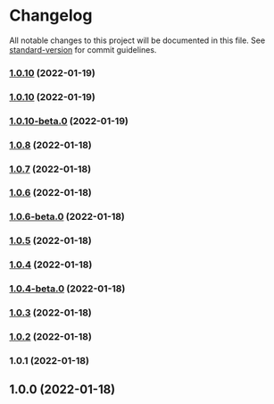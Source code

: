 # Changelog

All notable changes to this project will be documented in this file. See [standard-version](https://github.com/conventional-changelog/standard-version) for commit guidelines.

### [1.0.10](https://github.com/cmani97/sem-demo/compare/v1.0.10-beta.0...v1.0.10) (2022-01-19)

### [1.0.10](https://github.com/cmani97/sem-demo/compare/v1.0.10-beta.0...v1.0.10) (2022-01-19)

### [1.0.10-beta.0](https://github.com/cmani97/sem-demo/compare/v1.0.8...v1.0.10-beta.0) (2022-01-19)

### [1.0.8](https://github.com/cmani97/sem-demo/compare/v1.0.7...v1.0.8) (2022-01-18)

### [1.0.7](https://github.com/cmani97/sem-demo/compare/v1.0.6...v1.0.7) (2022-01-18)

### [1.0.6](https://github.com/cmani97/sem-demo/compare/v1.0.6-beta.0...v1.0.6) (2022-01-18)

### [1.0.6-beta.0](https://github.com/cmani97/sem-demo/compare/v1.0.5...v1.0.6-beta.0) (2022-01-18)

### [1.0.5](https://github.com/cmani97/sem-demo/compare/v1.0.4...v1.0.5) (2022-01-18)

### [1.0.4](https://github.com/cmani97/sem-demo/compare/v1.0.4-beta.0...v1.0.4) (2022-01-18)

### [1.0.4-beta.0](https://github.com/cmani97/sem-demo/compare/v1.0.3...v1.0.4-beta.0) (2022-01-18)

### [1.0.3](https://github.com/cmani97/sem-demo/compare/v1.0.2...v1.0.3) (2022-01-18)

### [1.0.2](https://github.com/cmani97/sem-demo/compare/v1.0.1...v1.0.2) (2022-01-18)

### 1.0.1 (2022-01-18)

## 1.0.0 (2022-01-18)
